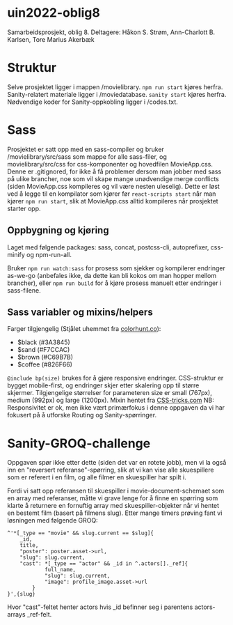 # uin2022-oblig8
Samarbeidsprosjekt, oblig 8.
Deltagere: Håkon S. Strøm, Ann-Charlott B. Karlsen, Tore Marius Akerbæk

# Struktur
Selve prosjektet ligger i mappen /movielibrary. `npm run start` kjøres herfra. Sanity-relatert materiale ligger i /moviedatabase. `sanity start` kjøres herfra. Nødvendige koder for Sanity-oppkobling ligger i /codes.txt.

# Sass
Prosjektet er satt opp med en sass-compiler og bruker /movielibrary/src/sass som mappe for alle sass-filer, og movielibrary/src/css for css-komponenter og hovedfilen MovieApp.css. Denne er .gitignored, for ikke å få problemer dersom man jobber med sass på ulike brancher, noe som vil skape mange unødvendige merge conflicts (siden MovieApp.css kompileres og vil være nesten uleselig). Dette er løst ved å legge til en kompilator som kjører før `react-scripts start` når man kjører `npm run start`, slik at MovieApp.css alltid kompileres når prosjektet starter opp.

## Oppbygning og kjøring
Laget med følgende packages: sass, concat, postcss-cli, autoprefixer, css-minify og npm-run-all.

Bruker `npm run watch:sass` for prosess som sjekker og kompilerer endringer as-we-go (anbefales ikke, da dette kan bli kokos om man hopper mellom brancher), eller `npm run build` for å kjøre prosess manuelt etter endringer i sass-filene.

## Sass variabler og mixins/helpers
Farger tilgjengelig (Stjålet uhemmet fra [colorhunt.co](https://colorhunt.co/palette/3a3845f7ccacc69b7b826f66)): 
* $black (#3A3845)
* $sand (#F7CCAC)
* $brown (#C69B7B)
* $coffee (#826F66)

`@include bp(size)` brukes for å gjøre responsive endringer. CSS-struktur er bygget mobile-first, og endringer skjer etter skalering opp til større skjermer. Tilgjengelige størrelser for parameteren size er small (767px), medium (992px) og large (1200px). Mixin hentet fra [CSS-tricks.com](https://css-tricks.com/snippets/sass/mixin-manage-breakpoints/) NB: Responsivitet er ok, men ikke vært primærfokus i denne oppgaven da vi har fokusert på å utforske Routing og Sanity-spørringer.

# Sanity-GROQ-challenge
Oppgaven spør ikke etter dette (siden det var en rotete jobb), men vi la også inn en "reversert referanse"-spørring, slik at vi kan vise alle skuespillere som er referert i en film, og alle filmer en skuespiller har spilt i.

Fordi vi satt opp referansen til skuespiller i movie-document-schemaet som en array med referanser, måtte vi grave lenge for å finne en spørring som klarte å returnere en fornuftig array med skuespiller-objekter når vi hentet en bestemt film (basert på filmens slug). Etter mange timers prøving fant vi løsningen med følgende GROQ:
```
^'*[_type == "movie" && slug.current == $slug]{
    _id,
    title,
    "poster": poster.asset->url,
    "slug": slug.current,
    "cast": *[_type == "actor" && _id in ^.actors[]._ref]{
            full_name, 
            "slug": slug.current,
            "image": profile_image.asset->url
        }
}',{slug}
```
Hvor "cast"-feltet henter actors hvis _id befinner seg i parentens actors-arrays _ref-felt.